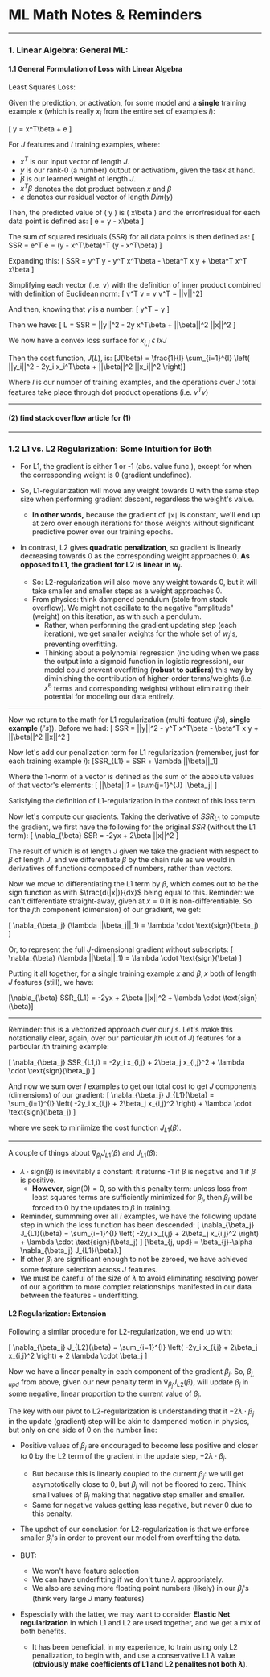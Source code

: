 # ML Math Notes & Reminders

---
### 1. Linear Algebra: General ML:
#### 1.1 General Formulation of Loss with Linear Algebra

Least Squares Loss:

Given the prediction, or activation, for some model and a __single__ training example $x$ (which is really $x_i$ from the entire set of examples $I$):

\[ y = x^T\beta + e \]

For $J$ features and $I$ training examples, where:
- $x^T$ is our input vector of length $J$.
- $y$ is our rank-0 (a number) output or activatiom, given the task at hand.
- $\beta$ is our learned weight of length $J$.
- $x^T\beta$ denotes the dot product between $x$ and $\beta$
- $e$ denotes our residual vector of length $Dim(y)$

Then, the predicted value of \( y \) is \( x\beta \) and the error/residual for each data point is defined as:
\[ e = y - x\beta \]

The sum of squared residuals (SSR) for all data points is then defined as:
\[ SSR = e^T e = (y - x^T\beta)^T (y - x^T\beta) \]

Expanding this:
\[ SSR = y^T y - y^T x^T\beta - \beta^T x y + \beta^T x^T x\beta \]

<!-- From our cross terms:
\[ -2y^T x\beta \]

Then we have:
\[ SSR = y^T y - 2y^T x\beta + \beta^T x^T x\beta \] -->

Simplifying each vector (i.e. v) with the definition of inner product combined with definition of Euclidean norm:
\[ v^T v = v v^T = ||v||^2\]

And then, knowing that $y$ is a number:
\[ y^T = y \]

Then we have: 
\[ L = SSR = ||y||^2 - 2y x^T\beta + ||\beta||^2 ||x||^2 \]

We now have a convex loss surface for $x_{i,j} \text{ }\epsilon \text{ }I x J$

Then the cost function, $J(L)$, is:
\[J(\beta) = \frac{1}{I} \sum_{i=1}^{I} \left( ||y_i||^2 - 2y_i x_i^T\beta + ||\beta||^2 ||x_i||^2 \right)\]

Where $I$ is our number of training examples, and the operations over $J$ total features take place through dot product operations (i.e. $v^T v$)


---

<!-- \[ SSR = ||y||^2 - 2y^T x\beta + \beta^T x^T x\beta \] -->


#### (2) find stack overflow article for (1)
---
### 1.2 L1 vs. L2 Regularization: Some Intuition for Both
- For L1, the gradient is either 1 or -1 (abs. value func.), except for when the corresponding weight is 0 (gradient undefined).
- So, L1-regularization will move any weight towards 0 with the same step size when performing gradient descent, regardless the weight's value. 
    - __In other words,__ because the gradient of `|x|` is constant, we'll end up at zero over enough iterations for those weights without significant predictive power over our training epochs.

- In contrast, L2 gives __quadratic penalization__, so gradient is linearly decreasing towards 0 as the corresponding weight approaches 0. __As opposed to L1, the gradient for L2 is linear in $w_{j}$.__  
    - So: L2-regularization will also move any weight towards 0, but it will take smaller and smaller steps as a weight approaches 0.
    - From physics: think dampened pendulum (stole from stack overflow). We might not oscillate to the negative "amplitude" (weight) on this iteration, as with such a pendulum. 
        - Rather, when performing the gradient updating step (each iteration), we get smaller weights for the whole set of $w_j$'s, preventing overfitting.
        - Thinking about a polynomial regression (including when we pass the output into a sigmoid function in logistic regression), our model could prevent overfitting (__robust to outliers__) this way by diminishing the contribution of higher-order terms/weights (i.e. $x^6$ terms and corresponding weights) without eliminating their potential for modeling our data entirely. 

--- 
Now we return to the math for L1 regularization (multi-feature ($j's$), __single example__ ($i's$)). Before we had:
\[ SSR = ||y||^2 - y^T x^T\beta - \beta^T x y + ||\beta||^2 ||x||^2 \]

Now let's add our penalization term for L1 regularization (remember, just for each training example $i$):
\[SSR_{L1} = SSR + \lambda ||\beta||_1\]


Where the 1-norm of a vector is defined as the sum of the absolute values of that vector's elements:
\[
||\beta||_1 = \sum_{j=1}^{J} |\beta_j|
\]

Satisfying the definition of L1-regularization in the context of this loss term. 



Now let's compute our gradients. Taking the derivative of $SSR_{L1}$ to compute the gradient, we first have the following for the original $SSR$ (without the L1 term): 
\[
\nabla_{\beta} SSR = -2yx + 2\beta ||x||^2
\]

The result of which is of length $J$ given we take the gradient with respect to $\beta$ of length $J$, and we differentiate $\beta$ by the chain rule as we would in derivatives of functions composed of numbers, rather than vectors.

Now we move to differentiating the L1 term by $\beta$, which comes out to be the sign function as with $\frac{d(|x|)}{dx}$ being equal to this. Reminder: we can't differentiate straight-away, given at $x=0$ it is non-differentiable. So for the $j$th component (dimension) of our gradient, we get:
<!-- Insert plot of abs(x) and sign(x) to illustrate here. -->

\[
\nabla_{\beta_j} (\lambda ||\beta_j||_1) = \lambda \cdot \text{sign}(\beta_j)
\]

Or, to represent the full $J$-dimensional gradient without subscripts:
\[
\nabla_{\beta} (\lambda ||\beta||_1) = \lambda \cdot \text{sign}(\beta)
\]

Putting it all together, for a single training example $x$ and $\beta,x$ both of length $J$ features (still), we have:

\[\nabla_{\beta} SSR_{L1} = -2yx + 2\beta ||x||^2 + \lambda \cdot \text{sign}(\beta)\]

---
Reminder: this is a vectorized approach over our $j$'s. Let's make this notationally clear, again, over our particular $j$th (out of $J$) features for a particular $i$th training example:


\[ \nabla_{\beta_j} SSR_{L1,i} = -2y_i x_{i,j} + 2\beta_j x_{i,j}^2 + \lambda \cdot \text{sign}(\beta_j) \]


And now we sum over $I$ examples to get our total cost to get $J$ components (dimensions) of our gradient:
\[ \nabla_{\beta_j} J_{L1}(\beta) = \sum_{i=1}^{I} \left( -2y_i x_{i,j} + 2\beta_j x_{i,j}^2 \right) + \lambda \cdot \text{sign}(\beta_j) \]

where we seek to miniimize the cost function $J_{L1}(\beta)$.

--- 
A couple of things about $\nabla_{\beta_j} J_{L1}(\beta)$ and $J_{L1}(\beta)$:
- $\lambda \cdot \text{sign}(\beta)$ is inevitably a constant: it returns -1 if $\beta$ is negative and 1 if $\beta$ is positive.
    - __However,__ $\text{sign}(0) = 0$, so with this penalty term: unless loss from least squares terms are sufficiently minimized for $\beta_j$, then $\beta_j$ will be forced to 0 by the updates to $\beta$ in training. 
- Reminder, summming over all $i$ examples, we have the following update step in which the loss function has been descended:
\[ \nabla_{\beta_j} J_{L1}(\beta) = \sum_{i=1}^{I} \left( -2y_i x_{i,j} + 2\beta_j x_{i,j}^2 \right) + \lambda \cdot \text{sign}(\beta_j) \]
\[\beta_{j, upd} = \beta_{j}-\alpha \nabla_{\beta_j} J_{L1}(\beta).\] 
- If other $\beta_j$ are significant enough to not be zeroed, we have achieved some feature selection across $J$ features.
- We must be careful of the size of $\lambda$ to avoid eliminating resolving power of our algorithm to more complex relationships manifested in our data between the features -  underfitting.

#### L2 Regularization: Extension

Following a similar procedure for L2-regularization, we end up with:

\[ \nabla_{\beta_j} J_{L2}(\beta) = \sum_{i=1}^{I} \left( -2y_i x_{i,j} + 2\beta_j x_{i,j}^2 \right) + 2 \lambda \cdot \beta_j \]

Now we have a linear penalty in each component of the gradient $\beta_j$. So, $\beta_{j, upd}$ from above, given our new penalty term in $\nabla_{\beta_j} J_{L2}(\beta)$, will update $\beta_j$ in some negative, linear proportion to the current value of $\beta_j$. 

The key with our pivot to L2-regularization is understanding that it $-2 \lambda \cdot \beta_j$ in the update (gradient) step will be akin to dampened motion in physics, but only on one side of 0 on the number line:
- Positive values of $\beta_j$ are encouraged to become less positive and closer to 0 by the L2 term of the gradient in the update step, $-2 \lambda \cdot \beta_j$. 
    - But because this is linearly coupled to the current $\beta_j$: we will get asymptotically close to 0, but $\beta_j$ will not be floored to zero. Think small values of $\beta_j$ making that negative step smaller and smaller. 
    - Same for negative values getting less negative, but never 0 due to this penalty.

- The upshot of our conclusion for L2-regularization is that we enforce smaller $\beta_j$'s in order to prevent our model from overfitting the data.

- BUT: 
    - We won't have feature selection
    - We can have underfitting if we don't tune $\lambda$ appropriately.
    - We also are saving more floating point numbers (likely) in our $\beta_j$'s (think very large $J$ many features)

- Espescially with the latter, we may want to consider __Elastic Net regularization__ in which L1 and L2 are used together, and we get a mix of both benefits. 
    - It has been beneficial, in my experience, to train using only L2 penalization, to begin with, and use a conservative L1 $\lambda$ value (__obviously make coefficients of L1 and L2 penalites not both $\lambda$__).
